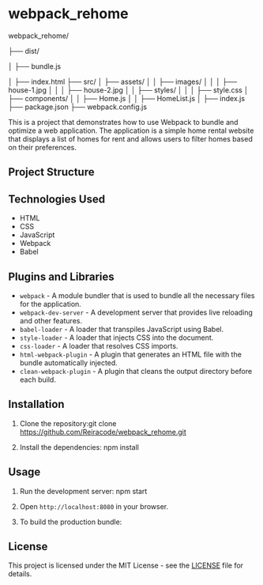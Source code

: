 # webpack_rehome

webpack_rehome/

├── dist/

│ ├── bundle.js

│ ├── index.html
├── src/
│ ├── assets/
│ │ ├── images/
│ │ │ ├── house-1.jpg
│ │ │ ├── house-2.jpg
│ │ ├── styles/
│ │ │ ├── style.css
│ ├── components/
│ │ ├── Home.js
│ │ ├── HomeList.js
│ ├── index.js
├── package.json
├── webpack.config.js


This is a project that demonstrates how to use Webpack to bundle and optimize a web application. The application is a simple home rental website that displays a list of homes for rent and allows users to filter homes based on their preferences.

## Project Structure


## Technologies Used

- HTML
- CSS
- JavaScript
- Webpack
- Babel

## Plugins and Libraries

- `webpack` - A module bundler that is used to bundle all the necessary files for the application.
- `webpack-dev-server` - A development server that provides live reloading and other features.
- `babel-loader` - A loader that transpiles JavaScript using Babel.
- `style-loader` - A loader that injects CSS into the document.
- `css-loader` - A loader that resolves CSS imports.
- `html-webpack-plugin` - A plugin that generates an HTML file with the bundle automatically injected.
- `clean-webpack-plugin` - A plugin that cleans the output directory before each build.

## Installation

1. Clone the repository:git clone https://github.com/Reiracode/webpack_rehome.git

2. Install the dependencies: npm install

## Usage

1. Run the development server: npm start

2. Open `http://localhost:8080` in your browser.

3. To build the production bundle:


## License

This project is licensed under the MIT License - see the [LICENSE](LICENSE) file for details.


